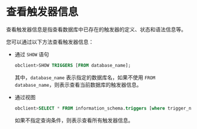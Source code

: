 查看触发器信息 
============================

查看触发器信息是指查看数据库中已存在的触发器的定义、状态和语法信息等。

您可以通过以下方法查看触发器信息：

* 通过 `SHOW` 语句

  ```sql
  obclient>SHOW TRIGGERS [FROM database_name];
  ```

  

  其中，`database_name` 表示指定的数据库名，如果不使用 `FROM database_name`，则表示查看当前数据库的触发器信息。
  

* 通过视图

  ```sql
  obclient>SELECT * FROM information_schema.triggers [where trigger_name = 'xx'];
  ```

  

  如果不指定查询条件，则表示查看所有触发器信息。
  




